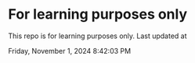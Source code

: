 # For learning purposes only
This repo is for learning purposes only.
Last updated at

Friday, November 1, 2024 8:42:03 PM

